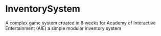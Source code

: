 # InventorySystem

A complex game system created in 8 weeks for Academy of Interactive Entertainment (AIE) a simple modular inventory system
